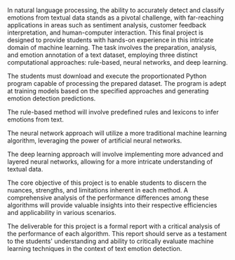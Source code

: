 In natural language processing, the ability to accurately detect and classify emotions from textual data stands as a pivotal challenge, with far-reaching applications in areas such as sentiment analysis, customer feedback interpretation, and human-computer interaction. This final project is designed to provide students with hands-on experience in this intricate domain of machine learning. The task involves the preparation, analysis, and emotion annotation of a text dataset, employing three distinct computational approaches: rule-based, neural networks, and deep learning.

The students must download and execute the proportionated Python program capable of processing the prepared dataset. The program is adept at training models based on the specified approaches and generating emotion detection predictions. 

The rule-based method will involve predefined rules and lexicons to infer emotions from text. 

The neural network approach will utilize a more traditional machine learning algorithm, leveraging the power of artificial neural networks. 

The deep learning approach will involve implementing more advanced and layered neural networks, allowing for a more intricate understanding of textual data.

The core objective of this project is to enable students to discern the nuances, strengths, and limitations inherent in each method. A comprehensive analysis of the performance differences among these algorithms will provide valuable insights into their respective efficiencies and applicability in various scenarios.

The deliverable for this project is a formal report with a critical analysis of the performance of each algorithm. This report should serve as a testament to the students' understanding and ability to critically evaluate machine learning techniques in the context of text emotion detection.